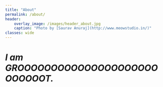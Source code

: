 ```yaml
---
title: "About"
permalink: /about/
header:
    overlay_image: /images/header_about.jpg
    caption: "Photo by [Saurav Anuraj](http://www.meowstudio.in/)"
classes: wide
---
```


# *I am GROOOOOOOOOOOOOOOOOOOOOOOOOOOT.*
